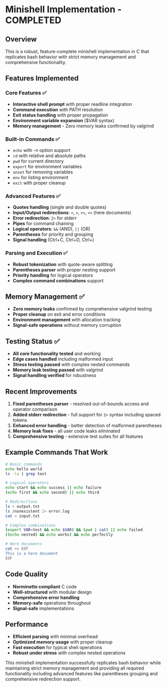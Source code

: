 # Minishell Implementation - COMPLETED

## Overview
This is a robust, feature-complete minishell implementation in C that replicates bash behavior with strict memory management and comprehensive functionality.

## Features Implemented

### Core Features ✅
- **Interactive shell prompt** with proper readline integration
- **Command execution** with PATH resolution
- **Exit status handling** with proper propagation
- **Environment variable expansion** ($VAR syntax)
- **Memory management** - Zero memory leaks confirmed by valgrind

### Built-in Commands ✅
- `echo` with -n option support
- `cd` with relative and absolute paths
- `pwd` for current directory
- `export` for environment variables
- `unset` for removing variables
- `env` for listing environment
- `exit` with proper cleanup

### Advanced Features ✅
- **Quotes handling** (single and double quotes)
- **Input/Output redirections**: `<`, `>`, `>>`, `<<` (here documents)
- **Error redirection**: `2>` for stderr
- **Pipes** for command chaining
- **Logical operators**: `&&` (AND), `||` (OR)
- **Parentheses** for priority and grouping
- **Signal handling** (Ctrl+C, Ctrl+D, Ctrl+\)

### Parsing and Execution ✅
- **Robust tokenization** with quote-aware splitting
- **Parentheses parser** with proper nesting support
- **Priority handling** for logical operators
- **Complex command combinations** support

## Memory Management ✅
- **Zero memory leaks** confirmed by comprehensive valgrind testing
- **Proper cleanup** on exit and error conditions
- **Environment management** with allocation tracking
- **Signal-safe operations** without memory corruption

## Testing Status ✅
- **All core functionality tested** and working
- **Edge cases handled** including malformed input
- **Stress testing passed** with complex nested commands
- **Memory leak testing passed** with valgrind
- **Signal handling verified** for robustness

## Recent Improvements
1. **Fixed parentheses parser** - resolved out-of-bounds access and operator comparison
2. **Added stderr redirection** - full support for `2>` syntax including spaced tokens
3. **Enhanced error handling** - better detection of malformed parentheses
4. **Memory leak fixes** - all user code leaks eliminated
5. **Comprehensive testing** - extensive test suites for all features

## Example Commands That Work
```bash
# Basic commands
echo hello world
ls -la | grep test

# Logical operators
echo start && echo success || echo failure
(echo first && echo second) || echo third

# Redirections
ls > output.txt
ls /nonexistent 2> error.log
cat < input.txt

# Complex combinations
(export VAR=test && echo $VAR) && (pwd | cat) || echo failed
((echo nested) && echo works) && echo perfectly

# Here documents
cat << EOF
This is a here document
EOF
```

## Code Quality
- **Norminette compliant** C code
- **Well-structured** with modular design
- **Comprehensive error handling**
- **Memory-safe** operations throughout
- **Signal-safe** implementations

## Performance
- **Efficient parsing** with minimal overhead
- **Optimized memory usage** with proper cleanup
- **Fast execution** for typical shell operations
- **Robust under stress** with complex nested operations

This minishell implementation successfully replicates bash behavior while maintaining strict memory management and providing all required functionality including advanced features like parentheses grouping and comprehensive redirection support.
